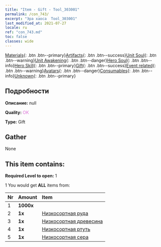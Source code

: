 ```yaml
---
title: "Item - Gift - Tool_303001"
permalink: /con_743/
excerpt: "Эра хаоса  Tool_303001"
last_modified_at: 2021-07-27
locale: ru
ref: "con_743.md"
toc: false
classes: wide
---
```

 [Materials](/ItemsRU/){: .btn .btn--primary}[Artifacts](/ItemsRU/Artifacts/){: .btn .btn--success}[Unit Soul](/ItemsRU/UnitSoul/){: .btn .btn--warning}[Unit Awakening](/ItemsRU/UnitAwakening/){: .btn .btn--danger}[Hero Soul](/ItemsRU/HeroSoul/){: .btn .btn--info}[Hero Skill](/ItemsRU/HeroSkill/){: .btn .btn--primary}[Gift](/ItemsRU/Gift/){: .btn .btn--success}[Event related](/ItemsRU/Events/){: .btn .btn--warning}[Avatars](/ItemsRU/Avatars/){: .btn .btn--danger}[Consumables](/ItemsRU/Consumables/){: .btn .btn--info}[Unknown](/ItemsRU/Unknown/){: .btn .btn--primary}

## Подробности
 **Описание:** null

 **Quality:** <span style="color: #DA70D6">OK</span>

 **Type:** Gift

## Gather

  None

## This item contains:

 **Required Level to open:** 1

 1 You would get **ALL** items  from:

  | Nr | Amount |     Item    |
  |:---|:-------|:------------|
  | 1 |  **1000x** | <i class="fas fa-coins"/> |  | 
  | 2 |  **1x** | [Низкосортная руда](/ItemsRU/mat_1/) |  | 
  | 3 |  **1x** | [Низкосортная древесина](/ItemsRU/mat_1/) |  | 
  | 4 |  **1x** | [Низкосортная ртуть](/ItemsRU/mat_2/) |  | 
  | 5 |  **1x** | [Низкосортная сера](/ItemsRU/mat_3/) |  | 

